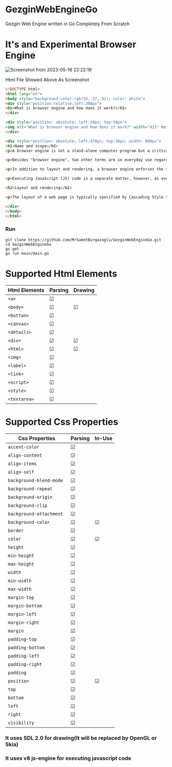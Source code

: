 # GezginWebEngineGo
Gezgin Web Engine written in Go Completely From Scratch

# It's and Experimental Browser Engine

![Screenshot from 2023-05-16 22:22:19](https://github.com/MrSametBurgazoglu/GezginWebEngineGo/assets/16630690/54615d1e-d1e2-403d-99e5-da99c9538410)

Html File Showed Above As Screenshot
```html
<!DOCTYPE html>
<html lang="en">
<body style="background-color:rgb(33, 37, 41); color: white">
<div style="position:relative;left:300px">
<h1>What is browser engine and how does it work?</h1>
</div>

<div style="position: absolute; left:20px; top:50px">
<img alt="What is browser engine and how does it work?" width="413" height="373" src="browser-diagram.png">
</div>

<div style="position: absolute; left:470px; top:50px; width: 800px">
<h2>Name and scope</h2>
<p>A browser engine is not a stand-alone computer program but a critical piece of a more extensive program, such as a web browser, from which the term is derived. The word "engine" is an analogy to the engine of a car.</p>

<p>Besides "browser engine", two other terms are in everyday use regarding related concepts: "layout engine" and "rendering engine".In theory, layout and rendering (or "painting") could be handled by different engines. In practice, however, they are tightly coupled and rarely considered separately.<p>

<p>In addition to layout and rendering, a browser engine enforces the security policy between documents, handles navigation through hyperlinks and data submitted through forms, and implements the Document Object Model (DOM) data structure exposed to page scripts</p>

<p>Executing JavaScript (JS) code is a separate matter, however, as every significant web browser uses a dedicated engine for this. The JS language was initially created for use in browsers, but it is now used elsewhere, too, so the implementation of JS engines is decoupled from browser engines. The two engines work in concert via the shared DOM data structure in a web browser.</p>

<h2>Layout and rendering</h2>

<p>The layout of a web page is typically specified by Cascading Style Sheets (CSS). Each style sheet is a series of rules which the browser engine interprets. For example, some rules specify typography details, such as font, color, and text size. The engine combines all relevant CSS rules to calculate precise graphical coordinates for the visual representation it will paint on the screen.</p>

</div>
</body>
</html>
```

### Run
```
git clone https://github.com/MrSametBurgazoglu/GezginWebEngineGo.git
cd GezginWebEngineGo
go get .
go run main/main.go
```


# Supported Html Elements

| Html Elements    | Parsing | Drawing |
|------------------|---------|---------|
| ```<a>```        | &#9745; |         |
| ```<body>```     | &#9745; | &#9745; |
| ```<button>```   | &#9745; |         |
| ```<canvas>```   | &#9745; |         |
| ```<details>```  | &#9745; |         |
| ```<div>```      | &#9745; | &#9745; |
| ```<html>```     | &#9745; | &#9745; |
| ```<img>```      | &#9745; |         |
| ```<label>```    | &#9745; |         |
| ```<link>```     | &#9745; |         |
| ```<script>```   | &#9745; |         |
| ```<style>```    | &#9745; |         |
| ```<textarea>``` | &#9745; |         |

# Supported Css Properties


| Css Properties               | Parsing | In-Use  |
|------------------------------|---------|---------|
| ```accent-color```           | &#9745; |
| ```align-content```          | &#9745; |
| ```align-items ```           | &#9745; |
| ```align-self```             | &#9745; |
| ```background-blend-mode ``` | &#9745; |
| ```background-repeat```      | &#9745; |
| ```background-origin```      | &#9745; |
| ```background-clip```        | &#9745; |
| ```background-attachment```  | &#9745; |
| ```background-color```       | &#9745; | &#9745; |
| ```border```                 | &#9745; |
| ```color```                  | &#9745; | &#9745; |
| ```height```                 | &#9745; |
| ```min-height```             | &#9745; |
| ```max-height```             | &#9745; |
| ```width```                  | &#9745; |
| ```min-width```              | &#9745; |
| ```max-width```              | &#9745; |
| ```margin-top```             | &#9745; |
| ```margin-bottom```          | &#9745; |
| ```margin-left```            | &#9745; |
| ```margin-right```           | &#9745; |
| ```margin```                 | &#9745; |
| ```padding-top```            | &#9745; |
| ```padding-bottom```         | &#9745; |
| ```padding-left```           | &#9745; |
| ```padding-right```          | &#9745; |
| ```padding```                | &#9745; |
| ```position```               | &#9745; | &#9745; |
| ```top```                    | &#9745; |
| ```bottom```                 | &#9745; |
| ```left```                   | &#9745; |
| ```right```                  | &#9745; |
| ```visibility```             | &#9745; |

### It uses SDL 2.0 for drawing(It will be replaced by OpenGL or Skia)
### It uses v8 js-engine for executing javascript code
